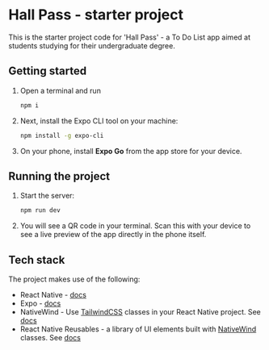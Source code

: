 # Hall Pass - starter project

This is the starter project code for 'Hall Pass' - a To Do List app aimed at students studying for their undergraduate degree.

## Getting started

1. Open a terminal and run

    ```bash
    npm i
    ```
2. Next, install the Expo CLI tool on your machine:

    ```bash
    npm install -g expo-cli
    ```

3. On your phone, install **Expo Go** from the app store for your device.

## Running the project

1. Start the server:

    ```bash
    npm run dev
    ```
2. You will see a QR code in your terminal. Scan this with your device to see a live preview of the app directly in the phone itself.

## Tech stack

The project makes use of the following:

- React Native - [docs](https://reactnative.dev/)
- Expo - [docs](https://expo.dev/)
- NativeWind - Use [TailwindCSS](https://tailwindcss.com/) classes in your React Native project. See [docs](https://www.nativewind.dev/)
- React Native Reusables - a library of UI elements built with [NativeWind](https://www.nativewind.dev/) classes. See [docs](https://rnr-docs.vercel.app/getting-started/introduction/)
